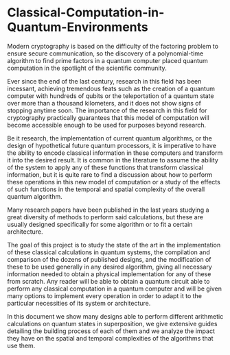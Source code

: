 # Classical-Computation-in-Quantum-Environments

Modern cryptography is based on the difficulty of the factoring problem to ensure secure
communication, so the discovery of a polynomial-time algorithm to find prime factors in a quantum computer placed quantum computation in the spotlight of the scientific community.

Ever since the end of the last century, research in this field has been incessant, achieving
tremendous feats such as the creation of a quantum computer with hundreds of qubits or the
teleportation of a quantum state over more than a thousand kilometers, and it does not show
signs of stopping anytime soon. The importance of the research in this field for cryptography
practically guarantees that this model of computation will become accessible enough to be used
for purposes beyond research.

Be it research, the implementation of current quantum algorithms, or the design of hypothetical future quantum processors, it is imperative to have the ability to encode classical information in these computers and transform it into the desired result. It is common in the
literature to assume the ability of the system to apply any of these functions that transform
classical information, but it is quite rare to find a discussion about how to perform these operations in this new model of computation or a study of the effects of such functions in the temporal and spatial complexity of the overall quantum algorithm.

Many research papers have been published in the last years studying a great diversity of
methods to perform said calculations, but these are usually designed specifically for some algorithm or to fit a certain architecture.

The goal of this project is to study the state of the art in the implementation of these classical calculations in quantum systems, the compilation and comparison of the dozens of published
designs, and the modification of these to be used generally in any desired algorithm, giving all
necessary information needed to obtain a physical implementation for any of these from scratch.
Any reader will be able to obtain a quantum circuit able to perform any classical computation
in a quantum computer and will be given many options to implement every operation in order
to adapt it to the particular necessities of its system or architecture.

In this document we show many designs able to perform different arithmetic calculations on
quantum states in superposition, we give extensive guides detailing the building process of each
of them and we analyze the impact they have on the spatial and temporal complexities of the
algorithms that use them.

